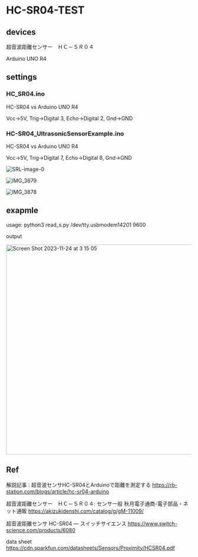 # HC-SR04-TEST

## devices

超音波距離センサー　ＨＣ－ＳＲ０４

Arduino UNO R4

## settings

### HC_SR04.ino

HC-SR04 vs Arduino UNO R4

Vcc->5V, Trig->Digital 3, Echo->Digital 2, Gnd->GND

### HC-SR04_UltrasonicSensorExample.ino

HC-SR04 vs Arduino UNO R4

Vcc->5V, Trig->Digital 7, Echo->Digital 8, Gnd->GND


![SRL-image-0](https://github.com/chibaf/HC-SR04-TEST/assets/1296728/a9a189c7-6f9c-4d9c-bf57-2c99c7bce672)

![IMG_3879](https://github.com/chibaf/HC-SR04-TEST/assets/1296728/9ed3ee93-c735-427f-8585-1fd116201d19)

![IMG_3878](https://github.com/chibaf/HC-SR04-TEST/assets/1296728/a04ca63a-01b8-44de-97dd-5223d99ecea2)


## exapmle

usage: python3 read_s.py /dev/tty.usbmodem14201 9600

output

<img width="570" alt="Screen Shot 2023-11-24 at 3 15 05" src="https://github.com/chibaf/HC-SR04-TEST/assets/1296728/106d436b-7d99-44a7-888e-9c10a9ca4b9a">

## Ref

解説記事 : 超音波センサHC-SR04とArduinoで距離を測定する https://rb-station.com/blogs/article/hc-sr04-arduino

超音波距離センサー　ＨＣ－ＳＲ０４: センサ一般 秋月電子通商-電子部品・ネット通販 https://akizukidenshi.com/catalog/g/gM-11009/

超音波距離センサ HC-SR04 — スイッチサイエンス https://www.switch-science.com/products/6080

data sheet https://cdn.sparkfun.com/datasheets/Sensors/Proximity/HCSR04.pdf

